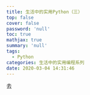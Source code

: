 ```yaml
---
title: 生活中的实用Python（三）
top: false
cover: false
password: 'null'
toc: true
mathjax: true
summary: 'null'
tags:
  - Python
categories: 生活中的实用编程系列
date: 2020-03-04 14:31:46
---
```


去